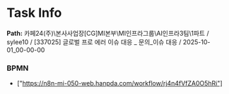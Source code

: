 # Task Info

**Path:** 카페24(주)\본사사업장\[CG]MI본부\MI인프라그룹\AI인프라3팀\1파트 / sylee10 / [337025] 글로벌 프로 에러 이슈 대응 _ 문의_이슈 대응 / 2025-10-01_00-00-00

### BPMN
- ["https://n8n-mi-050-web.hanpda.com/workflow/rj4n4fVfZA0O5hRi"]

